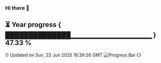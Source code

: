 ### Hi there 👋
⏳ Year progress { ██████████████▁▁▁▁▁▁▁▁▁▁▁▁▁▁▁▁ } 47.33 %
---
⏰ Updated on Sun, 22 Jun 2025 18:26:26 GMT
![Progress Bar CI](https://github.com/liununu/liununu/workflows/Progress%20Bar%20CI/badge.svg)
